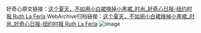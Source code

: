 好奇心原文链接：[这个夏天，不如用小白裙换掉小黑裙_时尚_好奇心日报-纽约时报 Ruth La Ferla](https://www.qdaily.com/articles/9658.html)
WebArchive归档链接：[这个夏天，不如用小白裙换掉小黑裙_时尚_好奇心日报-纽约时报 Ruth La Ferla](http://web.archive.org/web/20190623154714/https://www.qdaily.com/articles/9658.html)
![image](http://ww3.sinaimg.cn/large/007d5XDply1g3vg4wd68gj30u09hb1ky)
